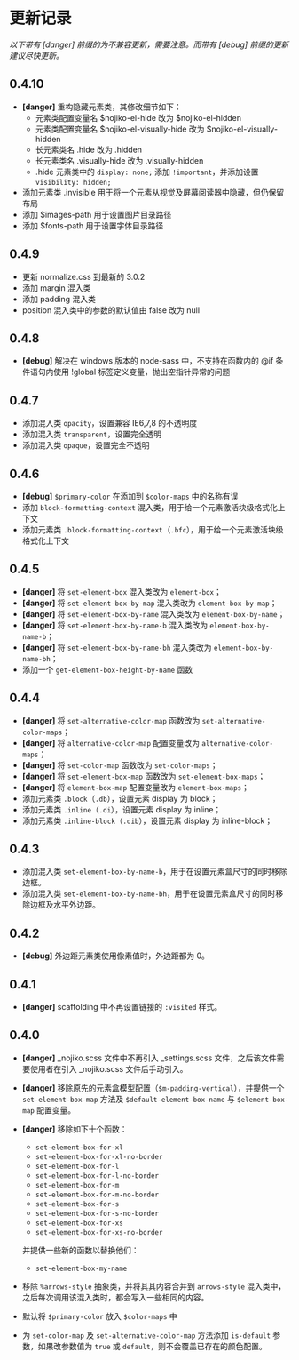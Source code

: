 更新记录
=======

*以下带有 [danger] 前缀的为不兼容更新，需要注意。而带有 [debug] 前缀的更新建议尽快更新。*

## 0.4.10

- **[danger]** 重构隐藏元素类，其修改细节如下：
  - 元素类配置变量名 $nojiko-el-hide 改为 $nojiko-el-hidden
  - 元素类配置变量名 $nojiko-el-visually-hide 改为 $nojiko-el-visually-hidden
  - 长元素类名 .hide 改为 .hidden
  - 长元素类名 .visually-hide 改为 .visually-hidden
  - .hide 元素类中的 `display: none;` 添加 `!important`，并添加设置 `visibility: hidden;`
- 添加元素类 .invisible 用于将一个元素从视觉及屏幕阅读器中隐藏，但仍保留布局
- 添加 $images-path 用于设置图片目录路径
- 添加 $fonts-path 用于设置字体目录路径


## 0.4.9

- 更新 normalize.css 到最新的 3.0.2
- 添加 margin 混入类
- 添加 padding 混入类
- position 混入类中的参数的默认值由 false 改为 null

## 0.4.8

- **[debug]** 解决在 windows 版本的 node-sass 中，不支持在函数内的 @if 条件语句内使用 !global 标签定义变量，抛出空指针异常的问题

## 0.4.7

- 添加混入类 `opacity`，设置兼容 IE6,7,8 的不透明度
- 添加混入类 `transparent`，设置完全透明
- 添加混入类 `opaque`，设置完全不透明


## 0.4.6

- **[debug]** `$primary-color` 在添加到 `$color-maps` 中的名称有误
- 添加 `block-formatting-context` 混入类，用于给一个元素激活块级格式化上下文
- 添加元素类 `.block-formatting-context`（`.bfc`），用于给一个元素激活块级格式化上下文


## 0.4.5

- **[danger]** 将 `set-element-box` 混入类改为 `element-box`；
- **[danger]** 将 `set-element-box-by-map` 混入类改为 `element-box-by-map`；
- **[danger]** 将 `set-element-box-by-name` 混入类改为 `element-box-by-name`；
- **[danger]** 将 `set-element-box-by-name-b` 混入类改为 `element-box-by-name-b`；
- **[danger]** 将 `set-element-box-by-name-bh` 混入类改为 `element-box-by-name-bh`；
- 添加一个 `get-element-box-height-by-name` 函数


## 0.4.4

- **[danger]** 将 `set-alternative-color-map` 函数改为 `set-alternative-color-maps`；
- **[danger]** 将 `alternative-color-map` 配置变量改为 `alternative-color-maps`；
- **[danger]** 将 `set-color-map` 函数改为 `set-color-maps`；
- **[danger]** 将 `set-element-box-map` 函数改为 `set-element-box-maps`；
- **[danger]** 将 `element-box-map` 配置变量改为 `element-box-maps`；
- 添加元素类 `.block`（`.db`），设置元素 display 为 block；
- 添加元素类 `.inline`（`.di`），设置元素 display 为 inline；
- 添加元素类 `.inline-block`（`.dib`），设置元素 display 为 inline-block；


## 0.4.3

- 添加混入类 `set-element-box-by-name-b`，用于在设置元素盒尺寸的同时移除边框。
- 添加混入类 `set-element-box-by-name-bh`，用于在设置元素盒尺寸的同时移除边框及水平外边距。


## 0.4.2

- **[debug]** 外边距元素类使用像素值时，外边距都为 0。


## 0.4.1

- **[danger]** scaffolding 中不再设置链接的 `:visited` 样式。


## 0.4.0

- **[danger]** _nojiko.scss 文件中不再引入 _settings.scss 文件，之后该文件需要使用者在引入 _nojiko.scss 文件后手动引入。
- **[danger]** 移除原先的元素盒模型配置（`$m-padding-vertical`），并提供一个 `set-element-box-map` 方法及 `$default-element-box-name` 与 `$element-box-map` 配置变量。
- **[danger]** 移除如下十个函数：

  - `set-element-box-for-xl`
  - `set-element-box-for-xl-no-border`
  - `set-element-box-for-l`
  - `set-element-box-for-l-no-border`
  - `set-element-box-for-m`
  - `set-element-box-for-m-no-border`
  - `set-element-box-for-s`
  - `set-element-box-for-s-no-border`
  - `set-element-box-for-xs`
  - `set-element-box-for-xs-no-border`

  并提供一些新的函数以替换他们：

  - `set-element-box-my-name`

- 移除 `%arrows-style` 抽象类，并将其其内容合并到 `arrows-style` 混入类中，之后每次调用该混入类时，都会写入一些相同的内容。
- 默认将 `$primary-color` 放入 `$color-maps` 中
- 为 `set-color-map` 及 `set-alternative-color-map` 方法添加 `is-default` 参数，如果改参数值为 `true` 或 `default`，则不会覆盖已存在的颜色配置。
